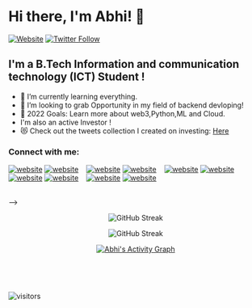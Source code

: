 # Hi there, I'm Abhi! 👋 


[![Website](https://img.shields.io/website?label=abhi.in&style=for-the-badge&url=https%3A%2F%2Fabhipatel.in)](https://abhipatel.in/)
[![Twitter Follow](https://img.shields.io/twitter/follow/AbhiPatel?color=1DA1F2&logo=twitter&style=for-the-badge)](https://twitter.com/intent/follow?original_referer=https%3A%2F%2Fgithub.com%2FcodeSTACKr&screen_name=abhipatel31)


## I'm a B.Tech Information and communication technology (ICT) Student !

- 🌱 I’m currently learning everything.
- 👯 I’m looking to grab Opportunity in my field of backend devloping!
- 🥅 2022 Goals: Learn more about web3,Python,ML and Cloud.
- I'm also an active Investor !
- 😻 Check out the tweets collection I created on investing: [Here](https://twitter.com/abhipatel31)

### Connect with me:

[![website](./img/globe-light.svg)](https://abhipatel.in#gh-light-mode-only)
[![website](./img/globe-dark.svg)](https://abhipatel.in#gh-dark-mode-only)
&nbsp;&nbsp;
[![website](./img/youtube-light.svg)](https://www.youtube.com/channel/UCf-IG3TDBNfwsUlL_M1Tp_A)
[![website](./img/youtube-dark.svg)](https://youtube.com/codestackr#gh-dark-mode-only)
&nbsp;&nbsp;
[![website](./img/twitter-light.svg)](https://twitter.com/abhipatel31#gh-light-mode-only)
[![website](./img/twitter-dark.svg)](https://twitter.com/abhipatel31#gh-dark-mode-only)
&nbsp;&nbsp;
[![website](./img/linkedin-light.svg)](https://linkedin.com/in/abhipatel31#gh-light-mode-only)
[![website](./img/linkedin-dark.svg)](https://linkedin.com/in/abhipatel31#gh-dark-mode-only)
&nbsp;&nbsp;
[![website](./img/instagram-light.svg)](https://instagram.com/_.abhi._31#gh-light-mode-only)
[![website](./img/instagram-dark.svg)](https://instagram.com/_.abhi._31#gh-dark-mode-only)



<br>
 -->

<p align="center">
  <img src="https://github-readme-streak-stats.herokuapp.com/?user=abhipatel31-7&theme=dark&fire=87ceeb&ring=87ceeb&currStreakLabel=87ceeb" alt="GitHub Streak" />
</p>

<p align="center">
  <img src="https://github-readme-stats.vercel.app/api?username=abhipatel31-7&hide=issues&theme=algolia" alt="GitHub Streak" />
</p>

<p align="center">
  <a href="https://github.com/abhipatel31-7"><img alt="Abhi's Activity Graph" src="https://activity-graph.herokuapp.com/graph?username=abhipatel31-7&theme=react-dark&color=fff&bg_color=#800080
" /></a>
</p>

<br>

<p align="center">
  <a href="https://abhipatel.in/"></a>
</p>

<br>


![visitors](https://visitor-badge.laobi.icu/badge?page_id=abhipatel31-7.abhipatel31-7)
